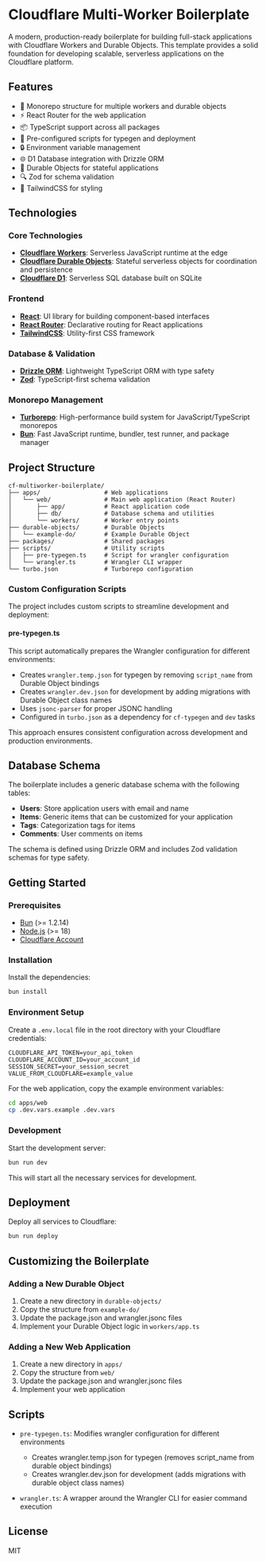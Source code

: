 # Cloudflare Multi-Worker Boilerplate

A modern, production-ready boilerplate for building full-stack applications with Cloudflare Workers and Durable Objects. This template provides a solid foundation for developing scalable, serverless applications on the Cloudflare platform.

## Features

- 🚀 Monorepo structure for multiple workers and durable objects
- ⚡️ React Router for the web application
- 📦 TypeScript support across all packages
- 🔄 Pre-configured scripts for typegen and deployment
- 🔒 Environment variable management
- 🌐 D1 Database integration with Drizzle ORM
- 🧩 Durable Objects for stateful applications
- 🔍 Zod for schema validation
- 🎨 TailwindCSS for styling

## Technologies

### Core Technologies

- **[Cloudflare Workers](https://developers.cloudflare.com/workers/)**: Serverless JavaScript runtime at the edge
- **[Cloudflare Durable Objects](https://developers.cloudflare.com/durable-objects/)**: Stateful serverless objects for coordination and persistence
- **[Cloudflare D1](https://developers.cloudflare.com/d1/)**: Serverless SQL database built on SQLite

### Frontend

- **[React](https://react.dev/)**: UI library for building component-based interfaces
- **[React Router](https://reactrouter.com/)**: Declarative routing for React applications
- **[TailwindCSS](https://tailwindcss.com/)**: Utility-first CSS framework

### Database & Validation

- **[Drizzle ORM](https://orm.drizzle.team/)**: Lightweight TypeScript ORM with type safety
- **[Zod](https://zod.dev/)**: TypeScript-first schema validation

### Monorepo Management

- **[Turborepo](https://turborepo.com/)**: High-performance build system for JavaScript/TypeScript monorepos
- **[Bun](https://bun.sh/)**: Fast JavaScript runtime, bundler, test runner, and package manager

## Project Structure

```
cf-multiworker-boilerplate/
├── apps/                  # Web applications
│   └── web/               # Main web application (React Router)
│       ├── app/           # React application code
│       ├── db/            # Database schema and utilities
│       └── workers/       # Worker entry points
├── durable-objects/       # Durable Objects
│   └── example-do/        # Example Durable Object
├── packages/              # Shared packages
├── scripts/               # Utility scripts
│   ├── pre-typegen.ts     # Script for wrangler configuration
│   └── wrangler.ts        # Wrangler CLI wrapper
└── turbo.json             # Turborepo configuration
```

### Custom Configuration Scripts

The project includes custom scripts to streamline development and deployment:

#### pre-typegen.ts

This script automatically prepares the Wrangler configuration for different environments:

- Creates `wrangler.temp.json` for typegen by removing `script_name` from Durable Object bindings
- Creates `wrangler.dev.json` for development by adding migrations with Durable Object class names
- Uses `jsonc-parser` for proper JSONC handling
- Configured in `turbo.json` as a dependency for `cf-typegen` and `dev` tasks

This approach ensures consistent configuration across development and production environments.

## Database Schema

The boilerplate includes a generic database schema with the following tables:

- **Users**: Store application users with email and name
- **Items**: Generic items that can be customized for your application
- **Tags**: Categorization tags for items
- **Comments**: User comments on items

The schema is defined using Drizzle ORM and includes Zod validation schemas for type safety.

## Getting Started

### Prerequisites

- [Bun](https://bun.sh/) (>= 1.2.14)
- [Node.js](https://nodejs.org/) (>= 18)
- [Cloudflare Account](https://dash.cloudflare.com/sign-up)

### Installation

Install the dependencies:

```bash
bun install
```

### Environment Setup

Create a `.env.local` file in the root directory with your Cloudflare credentials:

```
CLOUDFLARE_API_TOKEN=your_api_token
CLOUDFLARE_ACCOUNT_ID=your_account_id
SESSION_SECRET=your_session_secret
VALUE_FROM_CLOUDFLARE=example_value
```

For the web application, copy the example environment variables:

```bash
cd apps/web
cp .dev.vars.example .dev.vars
```

### Development

Start the development server:

```bash
bun run dev
```

This will start all the necessary services for development.

## Deployment

Deploy all services to Cloudflare:

```bash
bun run deploy
```

## Customizing the Boilerplate

### Adding a New Durable Object

1. Create a new directory in `durable-objects/`
2. Copy the structure from `example-do/`
3. Update the package.json and wrangler.jsonc files
4. Implement your Durable Object logic in `workers/app.ts`

### Adding a New Web Application

1. Create a new directory in `apps/`
2. Copy the structure from `web/`
3. Update the package.json and wrangler.jsonc files
4. Implement your web application

## Scripts

- `pre-typegen.ts`: Modifies wrangler configuration for different environments
  - Creates wrangler.temp.json for typegen (removes script_name from durable object bindings)
  - Creates wrangler.dev.json for development (adds migrations with durable object class names)

- `wrangler.ts`: A wrapper around the Wrangler CLI for easier command execution

## License

MIT
